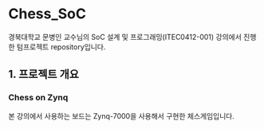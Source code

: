 # Chess_SoC

경북대학교 문병인 교수님의 SoC 설계 및 프로그래밍(ITEC0412-001) 강의에서 진행한 텀프로젝트 repository입니다.


## 1. 프로젝트 개요
### Chess on Zynq
본 강의에서 사용하는 보드는 Zynq-7000을 사용해서 구현한 체스게임입니다.
